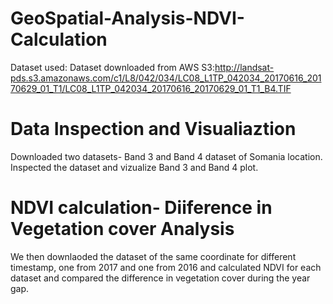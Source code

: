 # GeoSpatial-Analysis-NDVI-Calculation

Dataset used: Dataset downloaded from AWS S3:http://landsat-pds.s3.amazonaws.com/c1/L8/042/034/LC08_L1TP_042034_20170616_20170629_01_T1/LC08_L1TP_042034_20170616_20170629_01_T1_B4.TIF

# Data Inspection and Visualiaztion
Downloaded two datasets- Band 3 and Band 4 dataset of Somania location. Inspected the dataset and vizualize Band 3 and Band 4 plot.

# NDVI calculation- Diiference in Vegetation cover Analysis
We then downlaoded the dataset of the same coordinate for different timestamp, one from 2017 and one from 2016 and calculated NDVI for each 
dataset and compared the difference in vegetation cover during the year gap.
